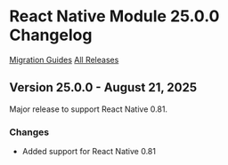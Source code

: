 # React Native Module 25.0.0 Changelog

[Migration Guides](https://github.com/urbanairship/react-native-airship/blob/main/MIGRATION.md)
[All Releases](https://github.com/urbanairship/react-native-airship/releases)

## Version 25.0.0 - August 21, 2025
Major release to support React Native 0.81.

### Changes
- Added support for React Native 0.81
